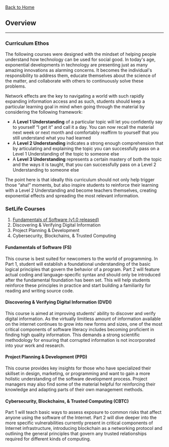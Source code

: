 [Back to Home](http://setlife.network)

## Overview
-------------
### Curriculum Ethos
The following courses were designed with the mindset of helping people understand how technology can be used for social good. In today's age, exponential developments in technology are presenting just as many amazing innovations as alarming concerns. It becomes the individual's responsibility to address them, educate themselves about the science of the matter, and collaborate with others to continuously solve these problems.

Network effects are the key to navigating a world with such rapidly expanding information access and as such, students should keep a particular learning goal in mind when going through the material by considering the following framework:
- A **Level 1 Understanding** of a particular topic will let you confidently say to yourself “I get it” and call it a day. You can now recall the material next week or next month and comfortably reaffirm to yourself that you still understand what you had learned
- A **Level 2 Understanding** indicates a strong enough comprehension that by articulating and explaining the topic you can successfully pass on a Level 1 Understanding of the topic to someone else
- A **Level 3 Understanding** represents a certain mastery of both the topic and the ways it is taught, that you can successfully pass on a Level 2 Understanding to someone else

The point here is that ideally this curriculum should not only help trigger those “aha!” moments, but also inspire students to reinforce their learning with a Level 2 Understanding and become teachers themselves, creating exponential effects and spreading the most relevant information.

### SetLife Courses
1. [Fundamentals of Software (v1.0 released)](https://education.setlife.network/Fundamentals-of-Software)
2. Discovering & Verifying Digital Information
3. Project Planning & Development
4. Cybersecurity, Blockchains, & Trusted Computing


#### Fundamentals of Software (FS)
This course is best suited for newcomers to the world of programming. In Part 1, student will establish a foundational understanding of the basic logical principles that govern the behavior of a program. Part 2 will feature actual coding and language-specific syntax and should only be introduced after the fundamental foundation has been set. This will help students reinforce these principles in practice and start building a familiarity for reading and writing source code.

#### Discovering & Verifying Digital Information (DVDI)
This course is aimed at improving students' ability to discover and verify digital information. As the virtually limitless amount of information available on the internet continues to grow into new forms and sizes, one of the most critical components of software literacy includes becoming proficient in finding high quality information. This demands a strong scientific methodology for ensuring that corrupted information is not incorporated into your work and research. 

#### Project Planning & Development (PPD)
This course provides key insights for those who have specialized their skillset in design, marketing, or programming and want to gain a more holistic understanding of the software development process. Project managers may also find some of the material helpful for reinforcing their knowledge and adapting parts of their own management methods.

#### Cybersecurity, Blockchains, & Trusted Computing (CBTC)
Part 1 will teach basic ways to assess exposure to common risks that affect anyone using the software of the Internet. Part 2 will dive deeper into the more specific vulnerabilities currently present in critical components of Internet infrastructure, introducing blockchain as a networking protocol and outlining the general principles that govern any trusted relationships required for different kinds of computing.
